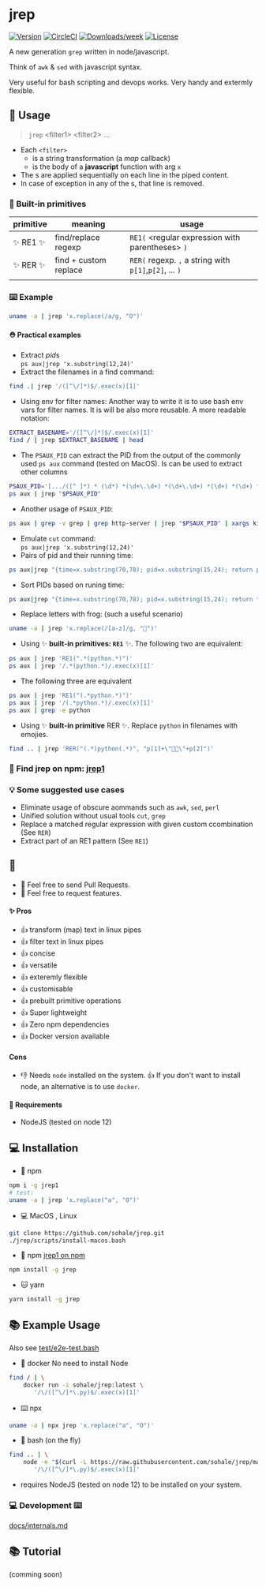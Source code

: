 # jrep
[![Version](https://img.shields.io/npm/v/jrep1.svg)](https://npmjs.org/package/jrep)
[![CircleCI](https://circleci.com/gh/sohale/jrep/tree/main.svg?style=shield)](https://circleci.com/gh/sohale/jrep/tree/main)
[![Downloads/week](https://img.shields.io/npm/dw/jrep.svg)](https://www.npmjs.com/package/jrep1)
[![License](https://img.shields.io/npm/l/jrep1.svg)](https://github.com/sohale/jrep/blob/main/package.json)

A new generation `grep` written in node/javascript.

Think of `awk` & `sed` with javascript syntax.

Very useful for bash scripting and devops works.
Very handy and extermly flexible.

<!-- 🧤 🧰 ☘️ -->
## 🧤 Usage

> `jrep`   \<filter1\>   \<filter2\> ...


* Each `<filter>`
  * is a string transformation (a *map* callback)
  * is the body of a **javascript** function with arg `x`
* The <filter>s are applied sequentially on each line in the piped content.
* In case of exception in any of the <filter>s, that line is removed.

### 🎩 Built-in primitives
<!-- ### **RE1** -->
<!-- [^1] -->

| primitive      |meaning| usage |
| ----------- |----| ----------- |
| ✨ RE1 ✨     |find/replace regexp| `RE1(`  \<regular expression with parentheses\>  `)`       |
| ✨ RER ✨    |find + custom replace| `RER(`  regexp. `,` a string with `p[1]`,`p[2]`, ...   `)`       |
|             ||        |
### ⌨️ Example
```bash
uname -a | jrep 'x.replace(/a/g, "O")'
```

#### ⛑ Practical examples
* Extract *pid*s <br/>
`ps aux|jrep 'x.substring(12,24)'`
* Extract the filenames in a find command:
```bash
find .| jrep '/([^\/]*)$/.exec(x)[1]'
```
* Using env for filter names: Another way to write it is to use bash env vars for filter names. It is will be also more reusable. A more readable notation:
```bash
EXTRACT_BASENAME='/([^\/]*)$/.exec(x)[1]'
find / | jrep $EXTRACT_BASENAME | head
```
* The `PSAUX_PID` can extract the PID from the output of the commonly used `ps aux` command (tested on MacOS). Is can be used to extract other columns 
```bash
PSAUX_PID='[.../([^ ]*) * (\d*) *(\d+\.\d+) *(\d+\.\d+) *(\d+) *(\d+) *([^ ]+) +([^ ]+) +([^ ]+) +([^ ]+) +(.*)$/.exec(x)].slice(1)[1]'
ps aux | jrep "$PSAUX_PID"
```
* Another usage of `PSAUX_PID`:
```bash
ps aux | grep -v grep | grep http-server | jrep "$PSAUX_PID" | xargs kill
```
* Emulate `cut` command: <br/>
`ps aux|jrep 'x.substring(12,24)'`
* Pairs of pid and their running time:
```bash
ps aux|jrep "{time=x.substring(70,78); pid=x.substring(15,24); return pid+':'+time;}"
```
* Sort PIDs based on runing time:
```bash
ps aux|jrep "{time=x.substring(70,78); pid=x.substring(15,24); return time + ':' + pid;}"|sort
```
* Replace letters with frog: (such a useful scenario)
```bash
uname -a | jrep 'x.replace(/[a-z]/g, "🐸")'
```
* Using ✨ **built-in primitives: `RE1`** ✨. The following two are equivalent:
```bash
ps aux | jrep 'RE1(".*(python.*)")'
ps aux | jrep '/.*(python.*)/.exec(x)[1]'
```
* The following three are equivalent
```bash
ps aux | jrep 'RE1("(.*python.*)")'
ps aux | jrep '/(.*python.*)/.exec(x)[1]'
ps aux | grep -e python
```
* Using ✨ **built-in primitive** RER ✨. Replace `python` in filenames with emojies.
```bash
find .. | jrep 'RER("(.*)python(.*)", "p[1]+\"🐍🐍\"+p[2]")'
```

### 🐻 Find jrep on npm: [jrep1](https://www.npmjs.com/package/jrep1)

### 💡 Some suggested use cases
* Eliminate usage of obscure aommands such as `awk`, `sed`, `perl`
* Unified solution without usual tools `cut`, `grep`
* Replace a matched regular expression with given custom ccombination (See `RER`)
* Extract part of an RE1 pattern (See `RE1`)

## 🤝
* 👋 Feel free to send Pull Requests.
* 👋 Feel free to request features.

<!-- ✨ Features -->
#### ✨ Pros
* 👍 transform (map) text in linux pipes
* 👍 filter text in linux pipes
* 👍 concise
* 👍 versatile
* 👍 exteremly flexible
* 👍 customisable
* 👍 prebuilt primitive operations
* 👍 Super lightweight
* 👍 Zero npm dependencies
* 👍 Docker version available
#### Cons
* 👎 Needs `node` installed on the system. 👍 If you don't want to install node, an alternative is to use `docker`.
#### 📌 Requirements
* NodeJS (tested on node 12)

## 💻 Installation

* 🐻 npm
```bash
npm i -g jrep1
# test:
uname -a | jrep 'x.replace("a", "O")'
```

* 💻 MacOS , Linux
```bash
git clone https://github.com/sohale/jrep.git
./jrep/scripts/install-macos.bash
```
<!-- Mac/Linux directly download the .js file from raw using curl -->

* 🐻 npm [jrep1 on npm](https://www.npmjs.com/package/jrep1)
```bash
npm install -g jrep
```
* 🐱 yarn
```bash
yarn install -g jrep
```

## 📚 Example Usage
Also see [test/e2e-test.bash](test/e2e-test.bash)

* 🐳 docker
No need to install Node
```bash
find / | \
    docker run -i sohale/jrep:latest \
       '/\/([^\/]*\.py)$/.exec(x)[1]'
```
<!-- 🐻🦦⌨️ -->
* ⌨️ npx
```bash
uname -a | npx jrep 'x.replace("a", "O")'
```

* 📡 bash (on the fly)
```bash
find .. | \
    node -e "$(curl -L https://raw.githubusercontent.com/sohale/jrep/main/src/jrep.js | tail -n +2))" '' \
       '/\/([^\/]*\.py)$/.exec(x)[1]'
```
 * requires NodeJS (tested on node 12) to be installed on your system.

### 💻 Development ⌨️
[docs/internals.md](docs/internals.md)

## 📚 Tutorial
(comming soon)
